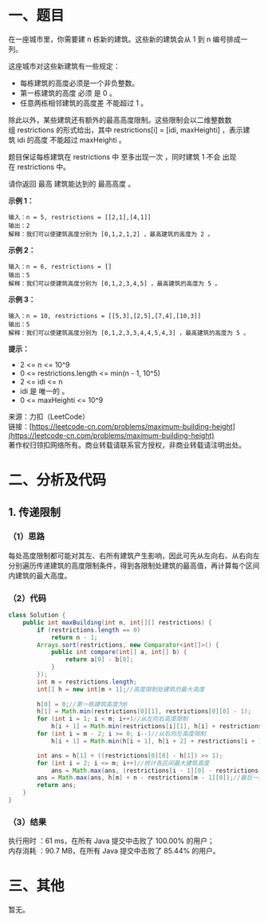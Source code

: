 # 一、题目
在一座城市里，你需要建 n 栋新的建筑。这些新的建筑会从 1 到 n 编号排成一列。       
         
这座城市对这些新建筑有一些规定：            
- 每栋建筑的高度必须是一个非负整数。
- 第一栋建筑的高度 必须 是 0 。
- 任意两栋相邻建筑的高度差 不能超过  1 。
           
           
除此以外，某些建筑还有额外的最高高度限制。这些限制会以二维整数数组 restrictions 的形式给出，其中 restrictions[i] = [idi, maxHeighti] ，表示建筑 idi 的高度 不能超过 maxHeighti 。        
           
题目保证每栋建筑在 restrictions 中 至多出现一次 ，同时建筑 1 不会 出现在 restrictions 中。          
       
请你返回 最高 建筑能达到的 最高高度 。          
           
**示例 1：**      
```
输入：n = 5, restrictions = [[2,1],[4,1]]
输出：2
解释：我们可以使建筑高度分别为 [0,1,2,1,2] ，最高建筑的高度为 2 。
```
**示例 2：**     
```
输入：n = 6, restrictions = []
输出：5
解释：我们可以使建筑高度分别为 [0,1,2,3,4,5] ，最高建筑的高度为 5 。
```
**示例 3：**      
```
输入：n = 10, restrictions = [[5,3],[2,5],[7,4],[10,3]]
输出：5
解释：我们可以使建筑高度分别为 [0,1,2,3,3,4,4,5,4,3] ，最高建筑的高度为 5 。
```
        
**提示：**
- 2 <= n <= 10^9
- 0 <= restrictions.length <= min(n - 1, 10^5)
- 2 <= idi <= n
- idi 是 唯一的 。
- 0 <= maxHeighti <= 10^9
          
            
来源：力扣（LeetCode）        
链接：[https://leetcode-cn.com/problems/maximum-building-height](https://leetcode-cn.com/problems/maximum-building-height)      
著作权归领扣网络所有。商业转载请联系官方授权，非商业转载请注明出处。    
# 二、分析及代码    
## 1. 传递限制
### （1）思路
每处高度限制都可能对其左、右所有建筑产生影响，因此可先从左向右、从右向左分别遍历传递建筑的高度限制条件，得到各限制处建筑的最高值，再计算每个区间内建筑的最大高度。       
### （2）代码
```java
class Solution {
    public int maxBuilding(int n, int[][] restrictions) {
        if (restrictions.length == 0)
            return n - 1;
        Arrays.sort(restrictions, new Comparator<int[]>() {
            public int compare(int[] a, int[] b) {
                return a[0] - b[0];
            }
        });
        int m = restrictions.length;
        int[] h = new int[m + 1];//高度限制处建筑的最大高度
        
        h[0] = 0;//第一栋建筑高度为0
        h[1] = Math.min(restrictions[0][1], restrictions[0][0] - 1);
        for (int i = 1; i < m; i++)//从左向右高度限制
            h[i + 1] = Math.min(restrictions[i][1], h[i] + restrictions[i][0] - restrictions[i - 1][0]);
        for (int i = m - 2; i >= 0; i--)//从右向左高度限制
            h[i + 1] = Math.min(h[i + 1], h[i + 2] + restrictions[i + 1][0] - restrictions[i][0]);

        int ans = h[1] + ((restrictions[0][0] - h[1]) >> 1);
        for (int i = 2; i <= m; i++)//统计各区间最大建筑高度
            ans = Math.max(ans, (restrictions[i - 1][0] - restrictions[i - 2][0] + h[i] + h[i - 1]) >> 1);
        ans = Math.max(ans, h[m] + n - restrictions[m - 1][0]);//最后一栋建筑需单独计算
        return ans;        
    }
}
```
### （3）结果
执行用时 ：61 ms，在所有 Java 提交中击败了 100.00% 的用户；    
内存消耗 ：90.7 MB，在所有 Java 提交中击败了 85.44% 的用户。      
# 三、其他
暂无。  
